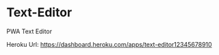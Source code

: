 # Text-Editor
PWA Text Editor

Heroku Url: https://dashboard.heroku.com/apps/text-editor12345678910
